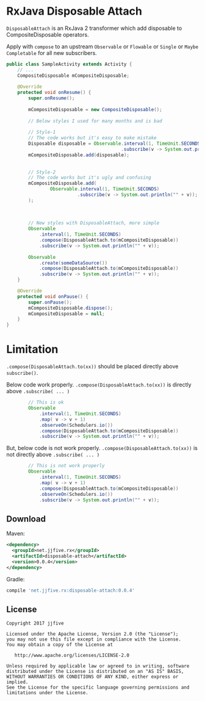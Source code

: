 RxJava Disposable Attach
======================

`DisposableAttach` is an RxJava 2 transformer which add disposable to CompositeDisposable operators.



Apply with `compose` to an upstream `Observable` or `Flowable` or `Single` or `Maybe` `Completable` for
all new subscribers.

```java
public class SampleActivity extends Activity {
    // ...
    CompositeDisposable mCompositeDisposable;
    
    @Override
    protected void onResume() {
        super.onResume();
        
        mCompositeDisposable = new CompositeDisposable();
        
        // Below styles I used for many months and is bad
        
        // Style-1
        // The code works but it's easy to make mistake
        Disposable disposable = Observable.interval(1, TimeUnit.SECONDS)
                                          .subscribe(v -> System.out.println("" + v));
        mCompositeDisposable.add(disposable);
        
        
        // Style-2
        // The code works but it's ugly and confusing
        mCompositeDisposable.add(
                Observable.interval(1, TimeUnit.SECONDS)
                          .subscribe(v -> System.out.println("" + v));
        );
        
        
        
        // New styles with DisposableAttach, more simple
        Observable
            .interval(1, TimeUnit.SECONDS)
            .compose(DisposableAttach.to(mCompositeDisposable))
            .subscribe(v -> System.out.println("" + v));
            
        Observable
            .create(someDataSource())
            .compose(DisposableAttach.to(mCompositeDisposable))
            .subscribe(v -> System.out.println("" + v));
    }

    @Override
    protected void onPause() {
        super.onPause();
        mCompositeDisposable.dispose();
        mCompositeDisposable = null;
    }
}
```

Limitation
======================

`.compose(DisposableAttach.to(xx))`  should be placed directly above `subscribe()`.

Below code work properly.  `.compose(DisposableAttach.to(xx))` is directly above `.subscribe( ... )` 
```java
        // This is ok
        Observable
            .interval(1, TimeUnit.SECONDS)
            .map( v -> v + 1)
            .observeOn(Schedulers.io())
            .compose(DisposableAttach.to(mCompositeDisposable))
            .subscribe(v -> System.out.println("" + v));
```

But, below code is not work properly.  `.compose(DisposableAttach.to(xx))` is not directly above `.subscribe( ... )`
```java
        // This is not work properly
        Observable
            .interval(1, TimeUnit.SECONDS)
            .map( v -> v + 1)
            .compose(DisposableAttach.to(mCompositeDisposable))
            .observeOn(Schedulers.io())            
            .subscribe(v -> System.out.println("" + v));


```


Download
--------

Maven:
```xml
<dependency>
  <groupId>net.jjfive.rx</groupId>
  <artifactId>disposable-attach</artifactId>
  <version>0.0.4</version>
</dependency>
```
Gradle:
```groovy
compile 'net.jjfive.rx:disposable-attach:0.0.4'
```




License
-------

    Copyright 2017 jjfive

    Licensed under the Apache License, Version 2.0 (the "License");
    you may not use this file except in compliance with the License.
    You may obtain a copy of the License at

       http://www.apache.org/licenses/LICENSE-2.0

    Unless required by applicable law or agreed to in writing, software
    distributed under the License is distributed on an "AS IS" BASIS,
    WITHOUT WARRANTIES OR CONDITIONS OF ANY KIND, either express or implied.
    See the License for the specific language governing permissions and
    limitations under the License.



